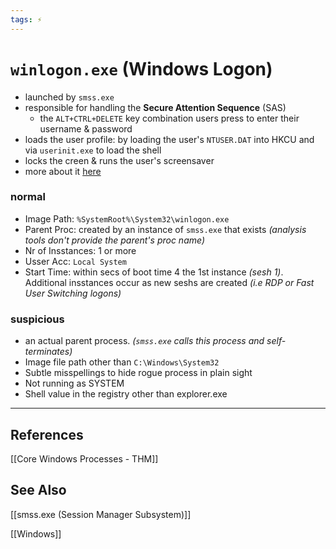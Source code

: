 ```yaml
---
tags: ⚡
---
```


# `winlogon.exe` (Windows Logon)

- launched by `smss.exe`
- responsible for handling the **Secure Attention Sequence** (SAS)
	- the `ALT+CTRL+DELETE` key combination users press to enter their username & password
- loads the user profile: by loading the user's `NTUSER.DAT` into HKCU and via `userinit.exe` to load the shell
- locks the creen & runs the user's screensaver
- more about it [here](https://docs.microsoft.com/en-us/previous-versions/windows/it-pro/windows-2000-server/cc939862(v=technet.10)?redirectedfrom=MSDN)

### normal
- Image Path: `%SystemRoot%\System32\winlogon.exe`
- Parent Proc: created by an instance of `smss.exe` that exists *(analysis tools don't provide the parent's proc name)*
- Nr of Insstances: 1 or more
- Usser Acc: `Local System`
- Start Time: within secs of boot time 4 the 1st instance *(sesh 1)*. Additional insstances occur as new seshs are created *(i.e RDP or Fast User Switching logons)*

### suspicious
- an actual parent process. *(`smss.exe` calls this process and self-terminates)*
- Image file path other than `C:\Windows\System32`
- Subtle misspellings to hide rogue process in plain sight
- Not running as SYSTEM
- Shell value in the registry other than explorer.exe


---

## References
[[Core Windows Processes - THM]]

## See Also
[[smss.exe (Session Manager Subsystem)]]

[[Windows]]
